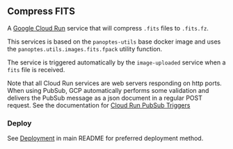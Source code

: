 Compress FITS
-------------

A [Google Cloud Run](https://cloud.google.com/run/) service that will compress `.fits` files to `.fits.fz`.

This services is based on the `panoptes-utils` base docker image and uses the
`panoptes.utils.images.fits.fpack` utility function.

The service is triggered automatically by the `image-uploaded` service when a `fits` file is received.

Note that all Cloud Run services are web servers responding on http ports. When using
PubSub, GCP automatically performs some validation and delivers the PubSub message
as a json document in a regular POST request. See the documentation for
[Cloud Run PubSub Triggers](https://cloud.google.com/run/docs/triggering/pubsub-push)

### Deploy

See [Deployment](../README.md#deploy) in main README for preferred deployment method.
